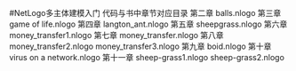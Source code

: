 #NetLogo多主体建模入门
代码与书中章节对应目录
第二章
   balls.nlogo
第三章
  game of life.nlogo
第四章
   langton_ant.nlogo
第五章
   sheepgrass.nlogo
第六章
   money_transfer1.nlogo
第七章
    money_transfer.nlogo
第八章
    money_transfer2.nlogo
    money_transfer3.nlogo
第九章
    boid.nlogo
第十章
   virus on a network.nlogo
第十一章
   sheep-grass1.nlogo
   sheep-grass2.nlogo
